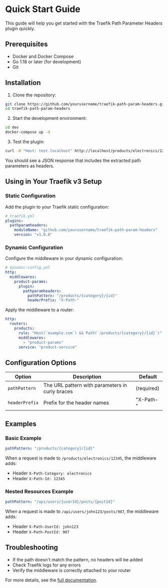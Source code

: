 # Quick Start Guide

This guide will help you get started with the Traefik Path Parameter Headers plugin quickly.

## Prerequisites

- Docker and Docker Compose
- Go 1.18 or later (for development)
- Git

## Installation

1. Clone the repository:

```bash
git clone https://github.com/yourusername/traefik-path-param-headers.git
cd traefik-path-param-headers
```

2. Start the development environment:

```bash
cd dev
docker-compose up -d
```

3. Test the plugin:

```bash
curl -H "Host: test.localhost" http://localhost/products/electronics/12345
```

You should see a JSON response that includes the extracted path parameters as headers.

## Using in Your Traefik v3 Setup

### Static Configuration

Add the plugin to your Traefik static configuration:

```yaml
# traefik.yml
plugins:
  pathparamheaders:
    moduleName: "github.com/yourusername/traefik-path-param-headers"
    version: "v1.0.0"
```

### Dynamic Configuration

Configure the middleware in your dynamic configuration:

```yaml
# dynamic-config.yml
http:
  middlewares:
    product-params:
      plugin:
        pathparamheaders:
          pathPattern: "/products/{category}/{id}"
          headerPrefix: "X-Path-"
```

Apply the middleware to a router:

```yaml
http:
  routers:
    products:
      rule: "Host(`example.com`) && Path(`/products/{category}/{id}`)"
      middlewares:
        - "product-params"
      service: "product-service"
```

## Configuration Options

| Option | Description | Default |
|--------|-------------|---------|
| `pathPattern` | The URL pattern with parameters in curly braces | (required) |
| `headerPrefix` | Prefix for the header names | "X-Path-" |

## Examples

### Basic Example

```yaml
pathPattern: "/products/{category}/{id}"
```

When a request is made to `/products/electronics/12345`, the middleware adds:
- Header `X-Path-Category: electronics`
- Header `X-Path-Id: 12345`

### Nested Resources Example

```yaml
pathPattern: "/api/users/{userId}/posts/{postId}"
```

When a request is made to `/api/users/john123/posts/987`, the middleware adds:
- Header `X-Path-UserId: john123`
- Header `X-Path-PostId: 987`

## Troubleshooting

- If the path doesn't match the pattern, no headers will be added
- Check Traefik logs for any errors
- Verify the middleware is correctly attached to your router

For more details, see the [full documentation](README.md).